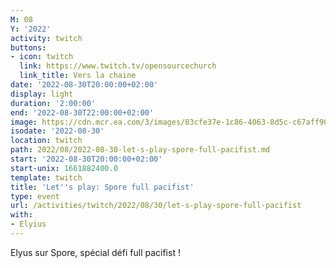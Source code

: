 ```yaml
---
M: 08
Y: '2022'
activity: twitch
buttons:
- icon: twitch
  link: https://www.twitch.tv/opensourcechurch
  link_title: Vers la chaine
date: '2022-08-30T20:00:00+02:00'
display: light
duration: '2:00:00'
end: '2022-08-30T22:00:00+02:00'
image: https://cdn.mcr.ea.com/3/images/03cfe37e-1c86-4063-8d5c-c67aff90a293/1587735143-0x0-0-0.jpg
isodate: '2022-08-30'
location: twitch
path: 2022/08/2022-08-30-let-s-play-spore-full-pacifist.md
start: '2022-08-30T20:00:00+02:00'
start-unix: 1661882400.0
template: twitch
title: 'Let''s play: Spore full pacifist'
type: event
url: /activities/twitch/2022/08/30/let-s-play-spore-full-pacifist
with:
- Elyius
---
```

Elyus sur Spore, spécial défi full pacifist !